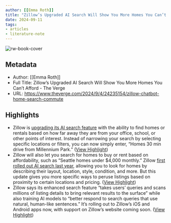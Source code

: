 ```yaml
---
author: [[Emma Roth]]
title: "Zillow’s Upgraded AI Search Will Show You More Homes You Can’t Afford - The Verge"
date: 2024-09-11
tags: 
- articles
- literature-note
---
```

![rw-book-cover](https://cdn.vox-cdn.com/thumbor/8VPd66bakhACKKth_V1-v6EZhOo=/0x0:1920x1080/1200x628/filters:focal(960x540:961x541)/cdn.vox-cdn.com/uploads/chorus_asset/file/25602202/zillow_ai_search.png)

## Metadata
- Author: [[Emma Roth]]
- Full Title: Zillow’s Upgraded AI Search Will Show You More Homes You Can’t Afford - The Verge
- URL: https://www.theverge.com/2024/9/4/24235154/zillow-chatbot-home-search-commute

## Highlights
- Zillow is [upgrading its AI search feature](https://zillow.mediaroom.com/2024-09-04-Zillows-AI-powered-home-search-gets-smarter-with-new-natural-language-features) with the ability to find homes or rentals based on how far away they are from your office, school, or other points of interest. Instead of narrowing your search by selecting specific locations or filters, you can now simply enter, “Homes 30 min drive from Millennium Park.” ([View Highlight](https://read.readwise.io/read/01j7gh1ftjmrch6y983gvhhxxs))
- Zillow will also let you search for homes to buy or rent based on affordability, such as “Seattle homes under $4,000 monthly.” Zillow [first rolled out AI search last year](https://zillow.mediaroom.com/2023-01-26-Zillows-new-AI-powered-natural-language-search-is-a-first-in-real-estate), allowing you to look for homes by describing their layout, location, style, condition, and more. But this update gives you more specific ways to peruse listings based on proximity to certain locations and pricing. ([View Highlight](https://read.readwise.io/read/01j7gh1z2dvaxbce132as4qsdq))
- Zillow says its enhanced search feature “takes users’ queries and scans millions of listing details to bring relevant results to the surface” while also training AI models to “better respond to search queries that use natural, human-like sentences.” It’s rolling out to Zillow’s iOS and Android apps now, with support on Zillow’s website coming soon. ([View Highlight](https://read.readwise.io/read/01j7gh24dez6rh36zbjhvepktx))
